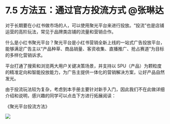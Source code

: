 # 7.5 方法五：通过官方投流方式 @张琳达

对于长期要在小红书做市场的人，可以使用聚光平台来进行投放。“投流”也是店铺运营的高阶玩法，常见于品牌类店铺的流量和营销合作。

什么是小红书聚光平台？聚光平台是小红书营销全新上线的一站式广告投放平台，能够满足广告主以“产品种草、商品销量、客资收集、直播推广、抢占赛道”为目标的多样化营销诉求。

平台打通了搜索和浏览两大用户关键决策场景，并支持以 SPU（产品）为颗粒度的精准定向和智能投放能力，为广告主提供一体化的营销解决方案，让好产品自然发光。

由于投流玩法较为复杂，考虑到本手册主要针对新手入门，因此我们不在此做详细介绍和说明，感兴趣的同学可以点击下方进行拓展阅读：

《聚光平台投流方法》

![](img/f5f11c405b1ebfa42488ca1035ca05ad.png)